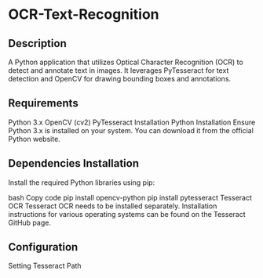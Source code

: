 # OCR-Text-Recognition

## Description
A Python application that utilizes Optical Character Recognition (OCR) to detect and annotate text in images. It leverages PyTesseract for text detection and OpenCV for drawing bounding boxes and annotations.

## Requirements
Python 3.x
OpenCV (cv2)
PyTesseract
Installation
Python Installation
Ensure Python 3.x is installed on your system. You can download it from the official Python website.

## Dependencies Installation
Install the required Python libraries using pip:

bash
Copy code
pip install opencv-python
pip install pytesseract
Tesseract OCR
Tesseract OCR needs to be installed separately. Installation instructions for various operating systems can be found on the Tesseract GitHub page.

## Configuration
Setting Tesseract Path
